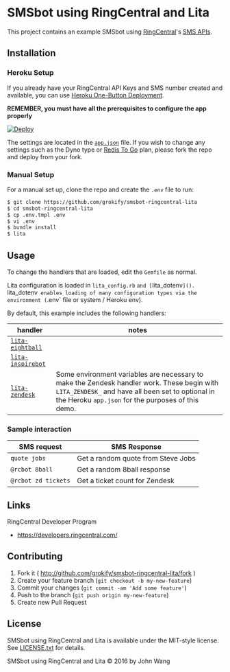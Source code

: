 SMSbot using RingCentral and Lita
=================================

This project contains an example SMSbot using [RingCentral](https://ringcentral.com)'s [SMS APIs](https://developers.ringcentral.com).

## Installation

### Heroku Setup

If you already have your RingCentral API Keys and SMS number created and available, you can use [Heroku One-Button Deployment](https://devcenter.heroku.com/articles/heroku-button).

**REMEMBER, you must have all the prerequisites to configure the app properly**

[![Deploy](https://www.herokucdn.com/deploy/button.svg)](https://heroku.com/deploy)

The settings are located in the [`app.json`](app.json) file. If you wish to change any settings such as the Dyno type or [Redis To Go](https://elements.heroku.com/addons/redistogo) plan, please fork the repo and deploy from your fork.

### Manual Setup

For a manual set up, clone the repo and create the `.env` file to run:

```bash
$ git clone https://github.com/grokify/smsbot-ringcentral-lita
$ cd smsbot-ringcentral-lita
$ cp .env.tmpl .env
$ vi .env
$ bundle install
$ lita
```

## Usage

To change the handlers that are loaded, edit the `Gemfile` as normal.

Lita configuration is loaded in `lita_config.rb` `and [`lita_dotenv`](). `lita_dotenv` enables loading of many configuration types via the environment (`.env` file or system / Heroku env).

By default, this example includes the following handlers:

| handler | notes |
|---------|-------|
| [`lita-eightball`](https://github.com/webdestroya/lita-eightball) | |
| [`lita-inspirebot`](https://github.com/grokify/lita-inspirebot) | |
| [`lita-zendesk`](https://github.com/grokify/lita-zendesk) | Some environment variables are necessary to make the Zendesk handler work. These begin with `LITA_ZENDESK_` and have all been set to optional in the Heroku `app.json` for the purposes of this demo. |

### Sample interaction

| SMS request | SMS Response |
|-------------|--------------|
| `quote jobs` | Get a random quote from Steve Jobs |
| `@rcbot 8ball` | Get a random 8ball response |
| `@rcbot zd tickets` | Get a ticket count for Zendesk |

## Links

RingCentral Developer Program

* https://developers.ringcentral.com/

## Contributing

1. Fork it ( http://github.com/grokify/smsbot-ringcentral-lita/fork )
2. Create your feature branch (`git checkout -b my-new-feature`)
3. Commit your changes (`git commit -am 'Add some feature'`)
4. Push to the branch (`git push origin my-new-feature`)
5. Create new Pull Request

## License

SMSbot using RingCentral and Lita is available under the MIT-style license. See [LICENSE.txt](LICENSE.txt) for details.

SMSbot using RingCentral and Lita &copy; 2016 by John Wang